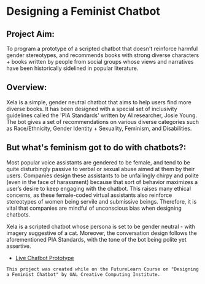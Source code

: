 # Designing a Feminist Chatbot

## Project Aim: 
To program a prototype of a scripted chatbot that doesn't reinforce harmful gender stereotypes, and recommends books with strong diverse characters + books written
by people from social groups whose views and narratives have been historically sidelined in popular literature.

## Overview:
Xela is a simple, gender neutral chatbot that aims to help users find more diverse books. It has been designed with a special set of inclusivity guidelines called
the 'PIA Standards' written by AI researcher, Josie Young. The bot gives a set of recommendations on various diverse categories such as Race/Ethnicity, Gender
Identity + Sexuality, Feminism, and Disabilities.     

## But what's feminism got to do with chatbots?:
Most popular voice assistants are gendered to be female, and tend to be quite disturbingly passive to verbal or sexual abuse aimed at them by their users. Companies
design these assistants to be unfailingly chirpy and polite (even in the face of harassment) because that sort of behavior maximizes a user’s desire to keep
engaging with the chatbot. This raises many ethical concerns, as these female-coded virtual assistants also reinforce stereotypes of women being servile and
submissive beings. Therefore, it is vital that companies are mindful of unconscious bias when designing chatbots. 

Xela is a scripted chatbot whose persona is set to be gender neutral - with imagery suggestive of a cat. Moreover, the conversation design follows the
aforementioned PIA Standards, with the tone of the bot being polite yet assertive.   


- [Live Chatbot Prototype](http://xela-chatbot.glitch.me/)

`This project was created while on the FutureLearn Course on "Designing a Feminist Chatbot" by UAL Creative Computing Institute.`
